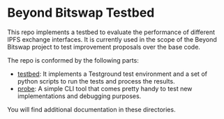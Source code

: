 # Beyond Bitswap Testbed
This repo implements a testbed to evaluate the performance of different IPFS exchange
interfaces. It is currently used in the scope of the Beyond Bitswap project to test
improvement proposals over the base code.

The repo is conformed by the following parts:
* [testbed](./testbed): It implements a Testground test environment and a set of python scripts to run the tests and process the results.
* [probe](./probe): A simple CLI tool that comes pretty handy to test new implementations and debugging purposes.

You will find additional documentation in these directories.
